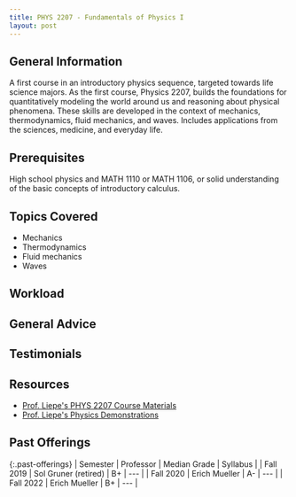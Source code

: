 ```yaml
---
title: PHYS 2207 - Fundamentals of Physics I
layout: post
---
```


<link rel="stylesheet" href="/main.css">

## General Information

A first course in an introductory physics sequence, targeted towards life science majors. As the first course, Physics 2207, builds the foundations for quantitatively modeling the world around us and reasoning about physical phenomena. These skills are developed in the context of mechanics, thermodynamics, fluid mechanics, and waves.  Includes applications from the sciences, medicine, and everyday life.

## Prerequisites

High school physics and MATH 1110 or MATH 1106, or solid understanding of the basic concepts of introductory calculus.

## Topics Covered

  -  Mechanics 
  -  Thermodynamics 
  -  Fluid mechanics 
  -  Waves

## Workload



## General Advice



## Testimonials

## Resources
- [Prof. Liepe's PHYS 2207 Course Materials](https://www.classe.cornell.edu/~liepe/webpage/education2207.html)
- [Prof. Liepe's Physics Demonstrations](https://www.youtube.com/channel/UCh0EIe3mx1zAW60YTttRxaA/videos)

## Past Offerings

{:.past-offerings}
| Semester | Professor | Median Grade | Syllabus |
| Fall 2019 | Sol Gruner (retired) | B+ | --- |
| Fall 2020 | Erich Mueller | A- | --- |
| Fall 2022 | Erich Mueller | B+ | --- |
